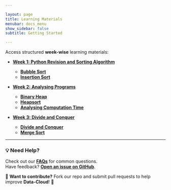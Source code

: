 ```yaml
---

layout: page
title: Learning Materials
menubar: docs_menu
show_sidebar: false
subtitle: Getting Started

---
```


Access structured **week-wise** learning materials:

- **[Week 1: Python Revision and Sorting Algorithm](/docs/week-1/)**
  
  - **[Bubble Sort](/docs/week-1/bubble-sort/)**
  - **[Insertion Sort](/docs/week-1/insertion-sort/)**

- **[Week 2: Analysing Programs](/blob/master/docs/getting-started/week_2.md)**
  - **[Binary Heap](/docs/week-2/binary-heap/)**
  - **[Heapsort](docs/getting-started/week_2.md)**
  - **[Analysing Computation Time](/docs/week-2/analysing-computation-time/)**
    
- **[Week 3: Divide and Conquer](/docs/week-3/)**
  - **[Divide and Conquer](/docs/week-3/divide-and-conquer/)**
  - **[Merge Sort](/docs/week-3/merge-sort/)**

 
---

### 💡 Need Help?
Check out our **[FAQs](/docs/faqs/)** for common questions.  
Have feedback? **[Open an issue on GitHub](https://github.com/Data-cloud02/data-cloud/issues)**.  

🔗 **Want to contribute?** Fork our repo and submit pull requests to help improve **Data-Cloud**! 🚀
